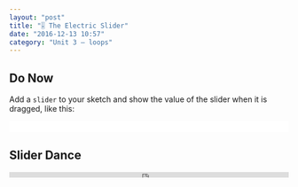 ```yaml
---
layout: "post"
title: "🎚 The Electric Slider"
date: "2016-12-13 10:57"
category: "Unit 3 – loops"
---
```


## Do Now
Add a `slider` to your sketch and show the value of the slider when it is dragged, like this:

<iframe src="{{ site.baseurl }}/Code_Examples/SliderValue" width="100%" height="20px" style="border:none"></iframe>

## Slider Dance

<iframe src="http://alpha.editor.p5js.org/embed/S1nkhc6Xg" width = "100%" height = "10px" style = "border:none"></iframe>
